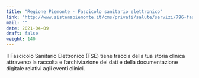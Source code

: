 ```yaml
---
title: "Regione Piemonte - Fascicolo sanitario elettronico"
link: "http://www.sistemapiemonte.it/cms/privati/salute/servizi/796-fascicolo-sanitario-elettronico"
mail: ""
date: 2021-04-09
draft: false
weight: 140
---
```


Il Fascicolo Sanitario Elettronico (FSE) tiene traccia della tua storia clinica attraverso la raccolta e l’archiviazione dei dati e della documentazione digitale relativi agli eventi clinici.
